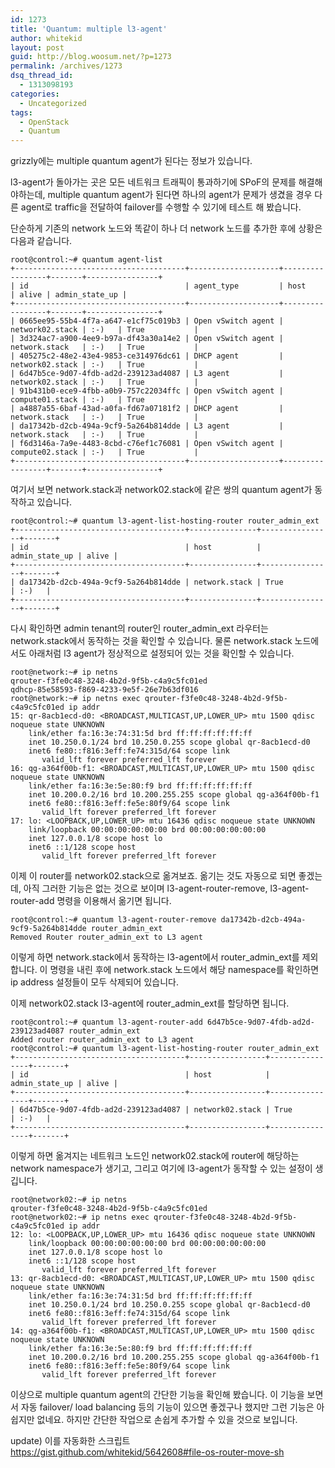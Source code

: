 ```yaml
---
id: 1273
title: 'Quantum: multiple l3-agent'
author: whitekid
layout: post
guid: http://blog.woosum.net/?p=1273
permalink: /archives/1273
dsq_thread_id:
  - 1313098193
categories:
  - Uncategorized
tags:
  - OpenStack
  - Quantum
---
```

grizzly에는 multiple quantum agent가 된다는 정보가 있습니다.

l3-agent가 돌아가는 곳은 모든 네트워크 트래픽이 통과하기에 SPoF의 문제를 해결해야하는데, multiple quantum agent가 된다면 하나의 agent가 문제가 생겼을 경우 다른 agent로 traffic을 전달하여 failover를 수행할 수 있기에 테스트 해 봤습니다.

단순하게 기존의 network 노드와 똑같이 하나 더 network 노드를 추가한 후에 상황은 다음과 같습니다.

    root@control:~# quantum agent-list
    +--------------------------------------+--------------------+-----------------+-------+----------------+
    | id                                   | agent_type         | host            | alive | admin_state_up |
    +--------------------------------------+--------------------+-----------------+-------+----------------+
    | 0665ee95-55b4-4f7a-a647-e1cf75c019b3 | Open vSwitch agent | network02.stack | :-)   | True           |
    | 3d324ac7-a900-4ee9-b97a-df43a30a14e2 | Open vSwitch agent | network.stack   | :-)   | True           |
    | 405275c2-48e2-43e4-9853-ce314976dc61 | DHCP agent         | network02.stack | :-)   | True           |
    | 6d47b5ce-9d07-4fdb-ad2d-239123ad4087 | L3 agent           | network02.stack | :-)   | True           |
    | 91b431b0-ece9-4fbb-a0b9-757c22034ffc | Open vSwitch agent | compute01.stack | :-)   | True           |
    | a4887a55-6baf-43ad-a0fa-fd67a07181f2 | DHCP agent         | network.stack   | :-)   | True           |
    | da17342b-d2cb-494a-9cf9-5a264b814dde | L3 agent           | network.stack   | :-)   | True           |
    | f6d3146a-7a9e-4483-8cbd-c76ef1c76081 | Open vSwitch agent | compute02.stack | :-)   | True           |
    +--------------------------------------+--------------------+-----------------+-------+----------------+

여기서 보면 network.stack과 network02.stack에 같은 쌍의 quantum agent가 동작하고 있습니다.

    root@control:~# quantum l3-agent-list-hosting-router router_admin_ext
    +--------------------------------------+---------------+----------------+-------+
    | id                                   | host          | admin_state_up | alive |
    +--------------------------------------+---------------+----------------+-------+
    | da17342b-d2cb-494a-9cf9-5a264b814dde | network.stack | True           | :-)   |
    +--------------------------------------+---------------+----------------+-------+

다시 확인하면 admin tenant의 router인 router\_admin\_ext 라우터는 network.stack에서 동작하는 것을 확인할 수 있습니다. 물론 network.stack 노드에서도 아래처럼 l3 agent가 정상적으로 설정되어 있는 것을 확인할 수 있습니다.

    root@network:~# ip netns
    qrouter-f3fe0c48-3248-4b2d-9f5b-c4a9c5fc01ed
    qdhcp-85e58593-f869-4233-9e5f-26e7b63df016
    root@network:~# ip netns exec qrouter-f3fe0c48-3248-4b2d-9f5b-c4a9c5fc01ed ip addr
    15: qr-8acb1ecd-d0: <BROADCAST,MULTICAST,UP,LOWER_UP> mtu 1500 qdisc noqueue state UNKNOWN 
        link/ether fa:16:3e:74:31:5d brd ff:ff:ff:ff:ff:ff
        inet 10.250.0.1/24 brd 10.250.0.255 scope global qr-8acb1ecd-d0
        inet6 fe80::f816:3eff:fe74:315d/64 scope link 
           valid_lft forever preferred_lft forever
    16: qg-a364f00b-f1: <BROADCAST,MULTICAST,UP,LOWER_UP> mtu 1500 qdisc noqueue state UNKNOWN 
        link/ether fa:16:3e:5e:80:f9 brd ff:ff:ff:ff:ff:ff
        inet 10.200.0.2/16 brd 10.200.255.255 scope global qg-a364f00b-f1
        inet6 fe80::f816:3eff:fe5e:80f9/64 scope link 
           valid_lft forever preferred_lft forever
    17: lo: <LOOPBACK,UP,LOWER_UP> mtu 16436 qdisc noqueue state UNKNOWN 
        link/loopback 00:00:00:00:00:00 brd 00:00:00:00:00:00
        inet 127.0.0.1/8 scope host lo
        inet6 ::1/128 scope host 
           valid_lft forever preferred_lft forever

이제 이 router를 network02.stack으로 옮겨보죠. 옮기는 것도 자동으로 되면 좋겠는데, 아직 그러한 기능은 없는 것으로 보이며 l3-agent-router-remove, l3-agent-router-add 명령을 이용해서 옮기면 됩니다.

    root@control:~# quantum l3-agent-router-remove da17342b-d2cb-494a-9cf9-5a264b814dde router_admin_ext
    Removed Router router_admin_ext to L3 agent

이렇게 하면 network.stack에서 동작하는 l3-agent에서 router\_admin\_ext를 제외합니다. 이 명령을 내린 후에 network.stack 노드에서 해당 namespace를 확인하면 ip address 설정들이 모두 삭제되어 있습니다.

이제 network02.stack l3-agent에 router\_admin\_ext를 할당하면 됩니다.

    root@control:~# quantum l3-agent-router-add 6d47b5ce-9d07-4fdb-ad2d-239123ad4087 router_admin_ext
    Added router router_admin_ext to L3 agent
    root@control:~# quantum l3-agent-list-hosting-router router_admin_ext
    +--------------------------------------+-----------------+----------------+-------+
    | id                                   | host            | admin_state_up | alive |
    +--------------------------------------+-----------------+----------------+-------+
    | 6d47b5ce-9d07-4fdb-ad2d-239123ad4087 | network02.stack | True           | :-)   |
    +--------------------------------------+-----------------+----------------+-------+

이렇게 하면 옮겨지는 네트워크 노드인 network02.stack에 router에 해당하는 network namespace가 생기고, 그리고 여기에 l3-agent가 동작할 수 있는 설정이 생깁니다.

    root@network02:~# ip netns
    qrouter-f3fe0c48-3248-4b2d-9f5b-c4a9c5fc01ed
    root@network02:~# ip netns exec qrouter-f3fe0c48-3248-4b2d-9f5b-c4a9c5fc01ed ip addr
    12: lo: <LOOPBACK,UP,LOWER_UP> mtu 16436 qdisc noqueue state UNKNOWN 
        link/loopback 00:00:00:00:00:00 brd 00:00:00:00:00:00
        inet 127.0.0.1/8 scope host lo
        inet6 ::1/128 scope host 
           valid_lft forever preferred_lft forever
    13: qr-8acb1ecd-d0: <BROADCAST,MULTICAST,UP,LOWER_UP> mtu 1500 qdisc noqueue state UNKNOWN 
        link/ether fa:16:3e:74:31:5d brd ff:ff:ff:ff:ff:ff
        inet 10.250.0.1/24 brd 10.250.0.255 scope global qr-8acb1ecd-d0
        inet6 fe80::f816:3eff:fe74:315d/64 scope link 
           valid_lft forever preferred_lft forever
    14: qg-a364f00b-f1: <BROADCAST,MULTICAST,UP,LOWER_UP> mtu 1500 qdisc noqueue state UNKNOWN 
        link/ether fa:16:3e:5e:80:f9 brd ff:ff:ff:ff:ff:ff
        inet 10.200.0.2/16 brd 10.200.255.255 scope global qg-a364f00b-f1
        inet6 fe80::f816:3eff:fe5e:80f9/64 scope link 
           valid_lft forever preferred_lft forever

이상으로 multiple quantum agent의 간단한 기능을 확인해 봤습니다. 이 기능을 보면서 자동 failover/ load balancing 등의 기능이 있으면 좋겠구나 했지만 그런 기능은 아쉽지만 없네요. 하지만 간단한 작업으로 손쉽게 추가할 수 있을 것으로 보입니다.

update) 이를 자동화한 스크립트 https://gist.github.com/whitekid/5642608#file-os-router-move-sh